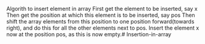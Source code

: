 Algorith to insert element in array
First get the element to be inserted, say x
Then get the position at which this element is to be inserted, say pos
Then shift the array elements from this position to one position forward(towards right), and do this for all the other elements next to pos.
Insert the element x now at the position pos, as this is now empty.# Insertion-in-array
